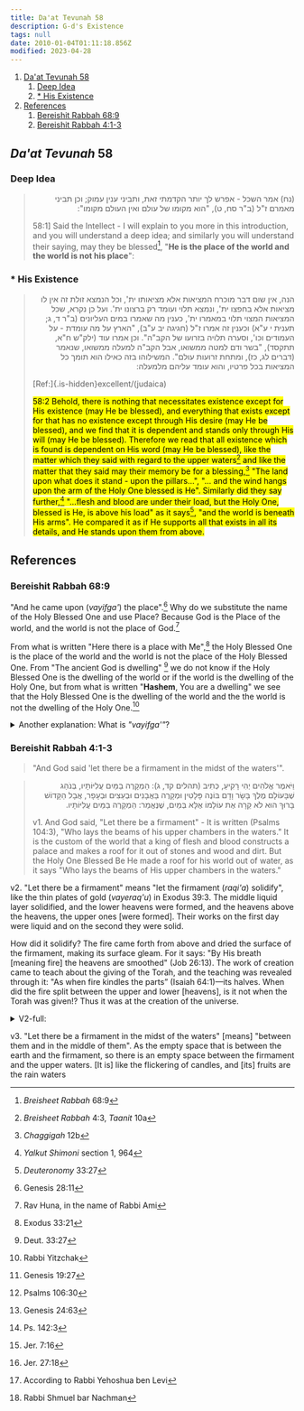 ```yaml
---
title: Da'at Tevunah 58
description: G-d's Existence
tags: null
date: 2010-01-04T01:11:18.856Z
modified: 2023-04-28
---
```

1. [Da'at Tevunah 58](#daat-tevunah-58)
   1. [Deep Idea](#deep-idea)
   2. [\* His Existence](#-his-existence)
2. [References](#references)
   1. [Bereishit Rabbah 68:9](#bereishit-rabbah-689)
   2. [Bereishit Rabbah 4:1-3](#bereishit-rabbah-41-3)

## <i>Da'at Tevunah</i> 58

### Deep Idea

<blockquote>
<p dir="rtl">
 (נח) אמר השכל - אפרש לך יותר הקדמתי זאת, ותביני ענין עמוק; וכן תביני מאמרם ז"ל (ב"ר סח, ט), "הוא מקומו של עולם ואין העולם מקומו":
</p>
<p>

58:1] Said the Intellect - I will explain to you more in this introduction, and you will understand a deep idea; and similarly you will understand their saying, may they be blessed[^1], "**He is the place of the world and the world is not his place**":

</p>
</blockquote>

### * His Existence

<blockquote>
<p dir='rtl'>
הנה, אין שום דבר מוכרח המציאות אלא מציאותו ית', וכל הנמצא זולת זה אין לו מציאות אלא בחפצו ית', ונמצא תלוי ועומד רק ברצונו ית'. ועל כן נקרא, שכל המציאות המצוי תלוי במאמרו ית', כענין מה שאמרו במים העליונים (ב"ר ד, ג; תענית י ע"א) וכענין זה אמרו ז"ל (חגיגה יב ע"ב), "הארץ על מה עומדת - על העמודים וכו', וסערה תלויה בזרועו של הקב"ה". וכן אמרו עוד (ילק"ש ח"א, תתקסד), "בשר ודם למטה ממשואו, אבל הקב"ה למעלה ממשואו, שנאמר (דברים לג, כז), ומתחת זרועות עולם". המשילוהו בזה כאילו הוא תומך כל המציאות בכל פרטיו, והוא עומד עליהם מלמעלה:
</p>

<p>

<div class="popup is-pulled-left" onclick="document.getElementById('popID1').classList.toggle('show')"><i class="fa fa-file" aria-hidden="true"></i>

  <span class="popuptext" id="popID1">[Ref:]{.is-hidden}excellent/(judaica)</span>
</div>

<mark class="orange">58:2 Behold, there is nothing that necessitates existence except for His existence (may He be blessed), and everything that exists except for that has no existence except through His desire (may He be blessed), and we find that it is dependent and stands only through His will (may He be blessed). Therefore we read that all existence which is found is dependent on His word (may He be blessed), like the matter which they said with regard to the upper waters[^4] and like the matter that they said may their memory be for a blessing,[^5] "The land upon what does it stand - upon the pillars...", "... and the wind hangs upon the arm of the Holy One blessed is He". Similarly did they say further,[^6] "...flesh and blood are under their load, but the Holy One, blessed is He, is above his load" as it says[^7], "and the world is beneath His arms". He compared it as if He supports all that exists in all its details, and He stands upon them from above.</mark>

</p>
</blockquote>

## References

### Bereishit Rabbah 68:9

"And he came upon (_vayifga'_) the place".[^1a] Why do we substitute the name of the Holy Blessed One and use Place? Because God is the Place of the world, and the world is not the place of God.[^1b]

From what is written "Here there is a place with Me",[^1d] the Holy Blessed One is the place of the world and the world is not the place of the Holy Blessed One. From "The ancient God is dwelling" [^1f] we do not know if the Holy Blessed One is the dwelling of the world or if the world is the dwelling of the Holy One, but from what is written "**Hashem**, You are a dwelling" we see that the Holy Blessed One is the dwelling of the world and the the world is not the dwelling of the Holy One.[^1g]  

<details>
<summary class='button is-outlined'>
Another explanation: What is <i>"vayifga'"</i>?&nbsp;<i class='fa fa-solid fa-caret-down'></i>
</summary>

 It is he prayed. He prayed on the place, the place of the _Beit Hamikdash_. The first ancestors fixed three Prayers. Avraham fixed the morning prayer, as it is written "Next morning, Abraham rose to the place where he had stood before",[^2c] and the term stood can only be Prayer, as it is written "And Pinchas stood and prayed".[^2d] Yitzchak fixed the afternoon prayer, as it is written "And Isaac went out to converse in the field toward evening"[^2e] and the term converse can only be Prayer, as it is written "I pour out my conversation before God".[^2f] Yaakov fixed the evening Prayer, as it is written "And he came upon the place" and the term _vayifga'_ can only be Prayer, as it is written "As for you, do not pray for this people, do not raise a cry of prayer on their behalf, do not _tifga'_ Me; for I will not listen to you."[^2g] and the text also says: "If they are really prophets and the word of **Hashem** is with them, _ifge'u_ **Hashem** of Hosts"[^2h].[^2j]

Three times the day changes. At evening, a person needs to say "may it be Your will, **Hashem** my God, that you will bring me from darkness to light." At morning one needs to say "I thank you **Hashem** my God, that you brought me from darkness to light." In the afternoon a person needs to say "may it be Your will, **Hashem** my God, that just as I merited to see the sun rise, may I merit to see the sun set."[^3c]

</details>

### Bereishit Rabbah 4:1-3

> "And God said 'let there be a firmament in the midst of the waters'".

<blockquote>
<p dir='rtl'>
וַיֹּאמֶר אֱלֹהִים יְהִי רָקִיעַ, כְּתִיב (תהלים קד, ג): הַמְקָרֶה בַמַּיִם עֲלִיּוֹתָיו, בְּנֹהַג שֶׁבָּעוֹלָם מֶלֶךְ בָּשָׂר וָדָם בּוֹנֶה פָּלָטִין וּמְקָרֶה בַּאֲבָנִים וּבְעֵצִים וּבְעָפָר, אֲבָל הַקָּדוֹשׁ בָּרוּךְ הוּא לֹא קֵרָה אֶת עוֹלָמוֹ אֶלָּא בְּמַיִם, שֶׁנֶּאֱמַר: הַמְקָרֶה בַמַּיִם עֲלִיּוֹתָיו.
</p>
  <p>

v1. And God said, "Let there be a firmament" - It is written (Psalms 104:3), "Who lays the beams of his upper chambers in the waters." It is the custom of the world that a king of flesh and blood constructs a palace and makes a roof for it out of stones and wood and dirt. But the Holy One Blessed Be He made a roof for his world out of water, as it says "Who lays the beams of His upper chambers in the waters."

</p>
</blockquote>

v2. "Let there be a firmament" means "let the firmament (_raqi'a_) solidify", like the thin plates of gold (_vayeraq'u_) in Exodus 39:3. The middle liquid layer solidified, and the lower heavens were formed, and the heavens above the heavens, the upper ones [were formed]. Their works on the first day were liquid and on the second they were solid.

How did it solidify? The fire came forth from above and dried the surface of the firmament, making its surface gleam. For it says: "By His breath [meaning fire] the heavens are smoothed" (Job 26:13). The work of creation came to teach about the giving of the Torah, and the teaching was revealed through it: "As when fire kindles the parts” (Isaiah 64:1)—its halves. When did the fire split between the upper and lower [heavens], is it not when the Torah was given!? Thus it was at the creation of the universe.

<details>
<summary class='button is-outlined'>
V2-full:
 &nbsp;<i class='fa fa-solid fa-caret-down'></i>
</summary>
<p>
The rabbis said:
regarding this in the name of Rabbi Chanina,
but Rabbi Pinchas and Rabbi Jacob the son of Rabbi Avin said this in the name of Rabbi Samuel son of Nachman:

"~ the middle liquid layer solidified, and the lower heavens were formed, and the heavens above the heavens, the upper ones [were formed]".

Rab said "their works on the first day were liquid and on the second they were solid.

"Let there be a firmament"
  [means] let the firmament solidify".

Rabbi Yehudah the son of Rabbi Simon said
  "~ [means] let a thin plating be made for the firmament (_raqi'a_), just as you see it said:
   "and they beat thin (_vayeraq'u_) the plates of gold" (Exodus 39:3)".
Rabbi Chanina said:
 "the fire came forth from above and dried the surface of the firmament [solidifying it]".
Rabbi Yochanan came to this conclusion with this verse:
  "By His breath [meaning fire] the heavens are smoothed (Job 26:13)."
He used to say: "Rabbi Chanina taught me well".
Rabbi Yudan the son of Rabbi Shimon said
  "the fire went forth from above and it made the surface of the firmament gleam".
R. Berakhyah, R. Yaakov bar R. Avina in the name of R. Abbah bar Kahana said:
  "The work of creation came to teach about the giving of the Torah, and the teaching was revealed through it: "As when fire kindles the parts” (Isaiah 64:1)—its halves. When did the fire split between the upper and lower [heavens], is it not when the Torah was given!? Thus it was at the creation of the universe.Thus it was at the creation of the universe."
</p>
</details>

v3. "Let there be a firmament in the midst of the waters" [means] "between them and in the middle of them". As the empty space that is between the earth and the firmament, so there is an empty space between the firmament and the upper waters. [It is] like the flickering of candles, and [its] fruits are the rain waters

[^1]: _Breisheet Rabbah_ 68:9

[^4]: _Breisheet Rabbah_ 4:3, _Taanit_ 10a

[^5]: _Chaggigah_ 12b

[^6]: _Yalkut Shimoni_ section 1, 964

[^7]: _Deuteronomy_ 33:27

[^1a]: Genesis 28:11

[^1b]: Rav Huna, in the name of Rabbi Ami

[^1d]: Exodus 33:21

[^1f]: Deut. 33:27

[^1g]: Rabbi Yitzchak

[^2c]: Genesis 19:27

[^2d]: Psalms 106:30

[^2e]: Genesis 24:63

[^2f]: Ps. 142:3

[^2g]: Jer. 7:16

[^2h]: Jer. 27:18

[^2j]: According to Rabbi Yehoshua ben Levi

[^3c]: Rabbi Shmuel bar Nachman
